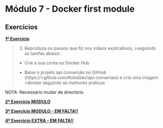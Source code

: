 # Módulo 7 - Docker first module

## Exercicios

**[1º Exercicio](../03-images-Dockerfile/api-conversão)**

>1. Reproduza os passos que fiz nos vídeos explicativos, >seguindo as tarefas abaixo:
>
>- Crie a sua conta no Docker Hub
>
>- Baixe o projeto api conversão no GitHub (https://>github.com/KubeDev/api-conversao) e crie uma imagem >docker seguindo as melhores práticas

NOTA: Necessário mudar de directório

**[2º Exercicio MODULO](./02-ubuntu-curl-kubectl-vim-image)**

**[3º Exercicio MODULO - EM FALTA!!](./03.1-angular-template-application-image-multistage/angular-template-application-image-multistage)**

**[4º Exercicio EXTRA - EM FALTA!!](./03-angular-application-image-multistage)**
